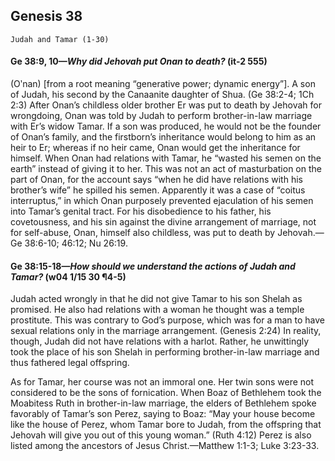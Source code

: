 ## Genesis 38

```
Judah and Tamar (1-30)
```

#### Ge 38:9, 10​—*Why did Jehovah put Onan to death?* (it-2 555)

(Oʹnan) [from a root meaning “generative power; dynamic energy”].
A son of Judah, his second by the Canaanite daughter of Shua. (Ge 38:2-4; 1Ch 2:3) After Onan’s childless older brother Er was put to death by Jehovah for wrongdoing, Onan was told by Judah to perform brother-in-law marriage with Er’s widow Tamar. If a son was produced, he would not be the founder of Onan’s family, and the firstborn’s inheritance would belong to him as an heir to Er; whereas if no heir came, Onan would get the inheritance for himself. When Onan had relations with Tamar, he “wasted his semen on the earth” instead of giving it to her. This was not an act of masturbation on the part of Onan, for the account says “when he did have relations with his brother’s wife” he spilled his semen. Apparently it was a case of “coitus interruptus,” in which Onan purposely prevented ejaculation of his semen into Tamar’s genital tract. For his disobedience to his father, his covetousness, and his sin against the divine arrangement of marriage, not for self-abuse, Onan, himself also childless, was put to death by Jehovah.​—Ge 38:6-10; 46:12; Nu 26:19.

#### Ge 38:15-18​—*How should we understand the actions of Judah and Tamar?* (w04 1/15 30 ¶4-5)

Judah acted wrongly in that he did not give Tamar to his son Shelah as promised. He also had relations with a woman he thought was a temple prostitute. This was contrary to God’s purpose, which was for a man to have sexual relations only in the marriage arrangement. (Genesis 2:24) In reality, though, Judah did not have relations with a harlot. Rather, he unwittingly took the place of his son Shelah in performing brother-in-law marriage and thus fathered legal offspring.

As for Tamar, her course was not an immoral one. Her twin sons were not considered to be the sons of fornication. When Boaz of Bethlehem took the Moabitess Ruth in brother-in-law marriage, the elders of Bethlehem spoke favorably of Tamar’s son Perez, saying to Boaz: “May your house become like the house of Perez, whom Tamar bore to Judah, from the offspring that Jehovah will give you out of this young woman.” (Ruth 4:12) Perez is also listed among the ancestors of Jesus Christ.​—Matthew 1:1-3; Luke 3:23-33.

